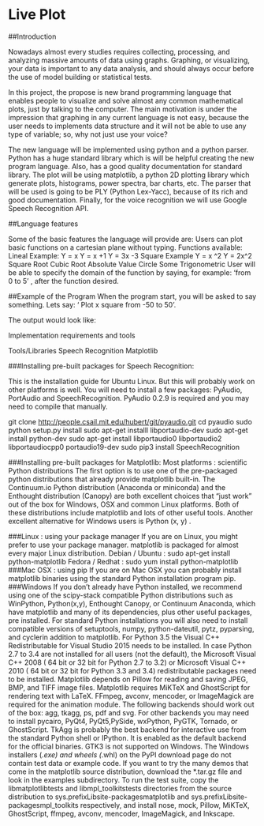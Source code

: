 # Live Plot

##Introduction


Nowadays almost every studies requires collecting, processing, and analyzing massive amounts of data using graphs. Graphing, or visualizing, your data is important to any data analysis, and should always occur before the use of model building or statistical tests. 


In this project, the propose is new brand programming language that enables people to visualize and solve almost any common mathematical plots, just by talking to the computer.  The main motivation is under the impression that graphing in any current language is not easy, because the user needs to implements data structure and it will not be able to use any type of variable; so, why not just use your voice? 


The new language will be implemented using python and a python parser. Python has a huge standard library which is will be helpful creating the new program language. Also, has a good quality documentation for standard library. The plot will be using matplotlib, a python 2D plotting library which generate plots, histograms, power spectra, bar charts, etc. The parser that will be used is going to be PLY (Python Lex-Yacc), because of its rich and good documentation. Finally, for the voice recognition we will use Google Speech Recognition API.  
















##Language features 


Some of the basic features the language will provide are: 
Users can plot basic functions on a cartesian plane without typing.
Functions available:
Lineal 
Example:
Y = x 
Y = x +1
Y = 3x -3
Square
Example
Y = x ^2
Y = 2x^2
Square Root
Cubic Root
Absolute Value
Circle
Some Trigonometric
User will be able to specify the domain of the function by saying, for example:
‘from 0 to 5’ , after the function desired.














##Example of the Program
 When the program start, you will be asked to say something.
Lets say: ‘ Plot x square from -50 to 50’.


The output would look like: 

Implementation requirements and tools 


Tools/Libraries
Speech Recognition
Matplotlib








###Installing pre-built packages for Speech Recognition:


This is the installation guide for Ubuntu Linux. But this will probably work on other platforms is well. You will need to install a few packages: PyAudio, PortAudio and SpeechRecognition. PyAudio 0.2.9 is required and you may need to compile that manually.




git clone http://people.csail.mit.edu/hubert/git/pyaudio.git
cd pyaudio
sudo python setup.py install
sudo apt-get installl libportaudio-dev
sudo apt-get install python-dev
sudo apt-get install libportaudio0 libportaudio2 libportaudiocpp0 portaudio19-dev
sudo pip3 install SpeechRecognition


###Installing pre-built packages for Matplotlib:
Most platforms : scientific Python distributions
The first option is to use one of the pre-packaged python distributions that already provide matplotlib built-in. The Continuum.io Python distribution (Anaconda or miniconda) and the Enthought distribution (Canopy) are both excellent choices that “just work” out of the box for Windows, OSX and common Linux platforms. Both of these distributions include matplotlib and lots of other useful tools. Another excellent alternative for Windows users is Python (x, y) .


###Linux : using your package manager
If you are on Linux, you might prefer to use your package manager. matplotlib is packaged for almost every major Linux distribution.
Debian / Ubuntu : sudo apt-get install python-matplotlib
Fedora / Redhat : sudo yum install python-matplotlib
###Mac OSX : using pip
If you are on Mac OSX you can probably install matplotlib binaries using the standard Python installation program pip.
###Windows
If you don’t already have Python installed, we recommend using one of the scipy-stack compatible Python distributions such as WinPython, Python(x,y), Enthought Canopy, or Continuum Anaconda, which have matplotlib and many of its dependencies, plus other useful packages, pre installed.
For standard Python installations you will also need to install compatible versions of setuptools, numpy, python-dateutil, pytz, pyparsing, and cyclerin addition to matplotlib.
For Python 3.5 the Visual C++ Redistributable for Visual Studio 2015 needs to be installed. In case Python 2.7 to 3.4 are not installed for all users (not the default), the Microsoft Visual C++ 2008 ( 64 bit or 32 bit for Python 2.7 to 3.2) or Microsoft Visual C++ 2010 ( 64 bit or 32 bit for Python 3.3 and 3.4) redistributable packages need to be installed.
Matplotlib depends on Pillow for reading and saving JPEG, BMP, and TIFF image files. Matplotlib requires MiKTeX and GhostScript for rendering text with LaTeX. FFmpeg, avconv, mencoder, or ImageMagick are required for the animation module.
The following backends should work out of the box: agg, tkagg, ps, pdf and svg. For other backends you may need to install pycairo, PyQt4, PyQt5,PySide, wxPython, PyGTK, Tornado, or GhostScript.
TkAgg is probably the best backend for interactive use from the standard Python shell or IPython. It is enabled as the default backend for the official binaries. GTK3 is not supported on Windows.
The Windows installers (*.exe) and wheels (*.whl) on the PyPI download page do not contain test data or example code. If you want to try the many demos that come in the matplotlib source distribution, download the *.tar.gz file and look in the examples subdirectory. To run the test suite, copy the libmatplotlibtests and libmpl_toolkitstests directories from the source distribution to sys.prefixLibsite-packagesmatplotlib and sys.prefixLibsite-packagesmpl_toolkits respectively, and install nose, mock, Pillow, MiKTeX, GhostScript, ffmpeg, avconv, mencoder, ImageMagick, and Inkscape.
